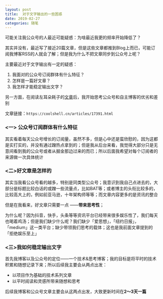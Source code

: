 ```yaml
---
layout: post
title:  对于文字输出的一些困惑
date: 2019-02-27
categories: 随笔
---
```


可能关注我公众号的人最近可能疑惑：为啥最近我更的频率开始降低了？

其实并没有，最近写了接近20篇文章，但是这些文章都推到Blog上而已，可能订阅我博客RSS的人就会了解；但是我为什么不把文章同步到公众号上呢？

主要最近对于文字输出有一定的疑惑：

1. 我面对的公众号订阅群体有什么特征？
2. 怎样是一篇好文章？
3. 我怎样才能稳定输出文字？

另一方面，在阅读左耳朵耗子的[文章](https://coolshell.cn/articles/17391.html)后，我开始思考公众号和自主博客的优劣和差别

文章链接：`https://coolshell.cn/articles/17391.html`

### <一> 公众号订阅群体有什么特征

其实看着每天公众号增长的订阅量，虽然不多，但是心中还是蛮欣慰的，因为这都是实打实的，并没有通过蹭热点拿到的；但是我从后台来看，我觉得大部分只是无意间看到我的公众号或者从掘金那边过来的而已；所以后面我希望对每个订阅者的来源做一次具体统计

### <二>好文章是怎样的

其实当我看公众号看的越多，特别是同类型公众号；我意识到我自己点进去的，大部分是标题比较白话的或蹭一些流量点，比如BAT等；或者博主的头衔比较多的，比较高大上的，例如前亚马逊，十年架构师等等；而文章内容更多的是资讯的整合

但是在我看来，好文章只需要一点 ——**带来思考性**；

为什么呢？因为抖音，快手，头条等等资讯平台已经带来很多娱乐性了，我们每天也喝着鸡汤；但是我们缺少什么呢？我们缺少「爱思想」，「纽约日报」，「medium」这一类平台；缺少带领我们思考的载体；这也是我前面文章提到的「拒绝娱乐至上」

### <三>我如何稳定输出文字

首先我博客以及公众号的定位——一个技术&思考博客；我的目标是将平时的技术积累和随想记录下来；所以后续我主要会从两点出发：

* 以项目作为基础的技术系列文章
* 以平时阅读和灵感所带来随想和思考

后续我博客和公众号文章主要会从这两点出发，大致更新时间在**2～3天一篇**











